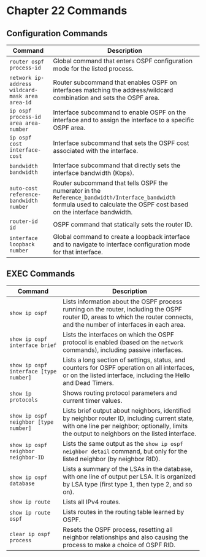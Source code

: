 # Chapter 22 Commands

## Configuration Commands

| Command                          | Description                                                                                                                                           |
| -------------------------------- | ----------------------------------------------------------------------------------------------------------------------------------------------------- |
| `router ospf process-id`          | Global command that enters OSPF configuration mode for the listed process.                                                                              |
| `network ip-address wildcard-mask area area-id` | Router subcommand that enables OSPF on interfaces matching the address/wildcard combination and sets the OSPF area.                                        |
| `ip ospf process-id area area-number` | Interface subcommand to enable OSPF on the interface and to assign the interface to a specific OSPF area.                                                 |
| `ip ospf cost interface-cost`     | Interface subcommand that sets the OSPF cost associated with the interface.                                                                            |
| `bandwidth bandwidth`             | Interface subcommand that directly sets the interface bandwidth (Kbps).                                                                               |
| `auto-cost reference-bandwidth number` | Router subcommand that tells OSPF the numerator in the `Reference_bandwidth/Interface_bandwidth` formula used to calculate the OSPF cost based on the interface bandwidth. |
| `router-id id`                    | OSPF command that statically sets the router ID.                                                                                                       |
| `interface loopback number`       | Global command to create a loopback interface and to navigate to interface configuration mode for that interface.                                         |

## EXEC Commands

| Command                                 | Description                                                                                                                                                                                                                                                           |
| --------------------------------------- | --------------------------------------------------------------------------------------------------------------------------------------------------------------------------------------------------------------------------------------------------------------------- |
| `show ip ospf`                         | Lists information about the OSPF process running on the router, including the OSPF router ID, areas to which the router connects, and the number of interfaces in each area.                                                                                                 |
| `show ip ospf interface brief`          | Lists the interfaces on which the OSPF protocol is enabled (based on the `network` commands), including passive interfaces.                                                                                                                                             |
| `show ip ospf interface [type number]` | Lists a long section of settings, status, and counters for OSPF operation on all interfaces, or on the listed interface, including the Hello and Dead Timers.                                                                                                                |
| `show ip protocols`                    | Shows routing protocol parameters and current timer values.                                                                                                                                                                                                                |
| `show ip ospf neighbor [type number]`   | Lists brief output about neighbors, identified by neighbor router ID, including current state, with one line per neighbor; optionally, limits the output to neighbors on the listed interface.                                                                               |
| `show ip ospf neighbor neighbor-ID`     | Lists the same output as the `show ip ospf neighbor detail` command, but only for the listed neighbor (by neighbor RID).                                                                                                                                                  |
| `show ip ospf database`                | Lists a summary of the LSAs in the database, with one line of output per LSA. It is organized by LSA type (first type 1, then type 2, and so on).                                                                                                                            |
| `show ip route`                        | Lists all IPv4 routes.                                                                                                                                                                                                                                                        |
| `show ip route ospf`                   | Lists routes in the routing table learned by OSPF.                                                                                                                                                                                                                          |
| `clear ip ospf process`                | Resets the OSPF process, resetting all neighbor relationships and also causing the process to make a choice of OSPF RID.                                                                                                                                              |